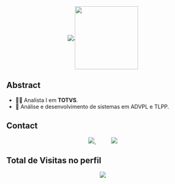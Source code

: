 </br>
</br>
<p align="center">
  <a href="https://github.com/anuraghazra/github-readme-stats">
    <img
      align="center"
      src="https://github-readme-stats.vercel.app/api/top-langs/?username=crsgustavo&layout=compact"
    />
  </a>
  <a href="https://github.com/anuraghazra/github-readme-stats">
    <img
      align="center"
      height="165"
      src="https://github-readme-stats.vercel.app/api?username=crsgustavo&count_private=true&show_icons=true&custom_title=Github%20Status&hide=issues"
    />
  </a>
</p>

## Abstract

- 👨‍💻 Analista I em **TOTVS**.
- 🌱 Análise e desenvolvimento de sistemas em ADVPL e TLPP.

## Contact

<p align="center">
    <a href="https://github.com/crsgustavo">
        <img  src="https://img.shields.io/badge/github-%23100000.svg?&style=for-the-badge&logo=github&logoColor=white&link=mailto:https://github.com/crsgustavo">
    </a>
    &nbsp;&nbsp;&nbsp;&nbsp;&nbsp;&nbsp;&nbsp;&nbsp;&nbsp;
    <a href="https://www.linkedin.com/in/cristian-gustavo-719aa71b2/">
        <img src="https://img.shields.io/badge/linkedin-%230077B5.svg?&style=for-the-badge&logo=linkedin&logoColor=white&link=mailto:https://www.linkedin.com/in/cristian-gustavo-719aa71b2/">
    </a>
</p>

<p align="center">

## Total de Visitas no perfil<br>

 <p align="center"> 
   <img alingn="center" src="https://profile-counter.glitch.me/crsgustavo/count.svg" />
 </p>

</p>

